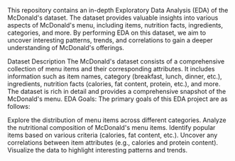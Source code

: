 This repository contains an in-depth Exploratory Data Analysis (EDA) of the McDonald's dataset. The dataset provides valuable insights into various aspects of McDonald's menu, including items, nutrition facts, ingredients, categories, and more. By performing EDA on this dataset, we aim to uncover interesting patterns, trends, and correlations to gain a deeper understanding of McDonald's offerings.

Dataset Description
The McDonald's dataset consists of a comprehensive collection of menu items and their corresponding attributes. It includes information such as item names, category (breakfast, lunch, dinner, etc.), ingredients, nutrition facts (calories, fat content, protein, etc.), and more. The dataset is rich in detail and provides a comprehensive snapshot of the McDonald's menu.
EDA Goals:
The primary goals of this EDA project are as follows:

Explore the distribution of menu items across different categories.
Analyze the nutritional composition of McDonald's menu items.
Identify popular items based on various criteria (calories, fat content, etc.).
Uncover any correlations between item attributes (e.g., calories and protein content).
Visualize the data to highlight interesting patterns and trends.
